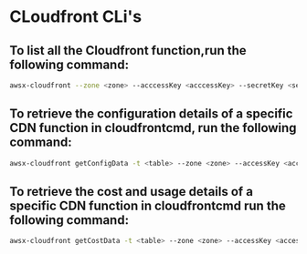 # CLoudfront CLi's

## To list all the Cloudfront function,run the following command:

```bash
awsx-cloudfront --zone <zone> --acccessKey <acccessKey> --secretKey <secretKey> --crossAccountRoleArn <crossAccountRoleArn> --externalId <externalId> --env <env>
```

## To retrieve the configuration details of a specific CDN function in cloudfrontcmd, run the following command:

```bash
awsx-cloudfront getConfigData -t <table> --zone <zone> --accessKey <accessKey> --secretKey <secretKey> --crossAccountRoleArn <crossAccountRoleArn> --external <externalId> --env <env> --functionName <functionName>
```

## To retrieve the cost and usage details of a specific CDN function in cloudfrontcmd run the following command:

```bash
awsx-cloudfront getCostData -t <table> --zone <zone> --accessKey <accessKey> --secretKey <secretKey> --crossAccountRoleArn <crossAccountRoleArn> --external <externalId> --env <env>
```
